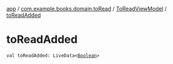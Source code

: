 [app](../../index.md) / [com.example.books.domain.toRead](../index.md) / [ToReadViewModel](index.md) / [toReadAdded](./to-read-added.md)

# toReadAdded

`val toReadAdded: LiveData<`[`Boolean`](https://kotlinlang.org/api/latest/jvm/stdlib/kotlin/-boolean/index.html)`>`